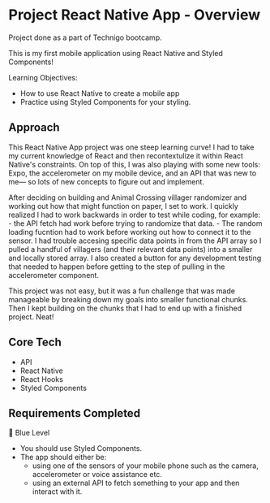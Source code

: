 # Project React Native App - Overview
Project done as a part of Technigo bootcamp.

This is my first mobile application using React Native and Styled Components!


Learning Objectives:
- How to use React Native to create a mobile app
- Practice using Styled Components for your styling.

## Approach
This React Native App project was one steep learning curve! I had to take my current knowledge of React and then recontextulize it within React Native's constraints. On top of this, I was also playing with some new tools: Expo, the accelerometer on my mobile device, and an API that was new to me— so lots of new concepts to figure out and implement. 

After deciding on building and Animal Crossing villager randomizer and working out how that might function on paper, I set to work. I quickly realized I had to work backwards in order to test while coding, for example:
    - the API fetch had work before trying to randomize that data.
    - The random loading fucntion had to work before working out how to connect it to the sensor.
I had trouble accesing specific data points in from the API array so I pulled a handful of villagers (and their relevant data points) into a smaller and locally stored array. I also created a button for any development testing that needed to happen before getting to the step of pulling in the accelerometer component. 

This project was not easy, but it was a fun challenge that was made manageable by breaking down my goals into smaller functional chunks. Then I kept building on the chunks that I had to end up with a finished project. Neat!


## Core Tech
- API
- React Native
- React Hooks
- Styled Components


## Requirements Completed
🔵  Blue Level
- You should use Styled Components.
- The app should either be:
    - using one of the sensors of your mobile phone such as the camera, accelerometer or voice assistance etc.
    - using an external API to fetch something to your app and then interact with it.
    <!-- - a multiscreen app by using React Navigation. -->
    <!-- - a useful app such as a calculator, a stopwatch or a compass. -->

<!-- 🔴  Red Level (Intermediary Goals) -->
<!-- - Implement some animations → either have a look at panResponders or take a look at how to implement animations with the help of [Lottie](https://lottiefiles.com/) -->

<!-- ⚫  Black Level (Advanced Goals)
- Multiple screens → add some kind of navigation in your app, either with bottom tabs or navigation backwards and forwards between screens. -->

<!-- ## View it live -->
<!-- link goes here -->
